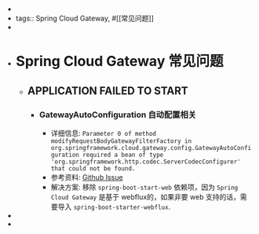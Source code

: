 -
- tags:: Spring Cloud Gateway, #[[常见问题]]
-
- # Spring Cloud Gateway 常见问题
	- ## APPLICATION FAILED TO START
		- ### GatewayAutoConfiguration 自动配置相关
			- 详细信息: `Parameter 0 of method modifyRequestBodyGatewayFilterFactory in org.springframework.cloud.gateway.config.GatewayAutoConfiguration required a bean of type 'org.springframework.http.codec.ServerCodecConfigurer' that could not be found.`
			- 参考资料: [Github Issue](https://github.com/spring-cloud/spring-cloud-gateway/issues/2326)
			- 解决方案: 移除 `spring-boot-start-web` 依赖项，因为 `Spring Cloud Gateway` 是基于 webflux的，如果非要 web 支持的话，需要导入 `spring-boot-starter-webflux`.
-
-
